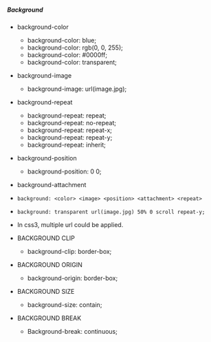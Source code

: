 ##### Background
- background-color
    - background-color: blue;
    - background-color: rgb(0, 0, 255);
    - background-color: #0000ff;
    - background-color: transparent;
- background-image
    - background-image: url(image.jpg);
- background-repeat
    - background-repeat: repeat;
    - background-repeat: no-repeat;
    - background-repeat: repeat-x;
    - background-repeat: repeat-y;
    - background-repeat: inherit;
- background-position
    - background-position: 0 0;
- background-attachment
- `background: <color> <image> <position> <attachment> <repeat>`
- `background: transparent url(image.jpg) 50% 0 scroll repeat-y;`

- In css3, multiple url could be applied.
- BACKGROUND CLIP
    - background-clip: border-box;
- BACKGROUND ORIGIN
    - background-origin: border-box;
- BACKGROUND SIZE
    - background-size: contain;
- BACKGROUND BREAK
    - Background-break: continuous;
